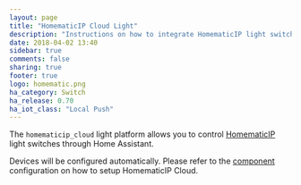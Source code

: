 ```yaml
---
layout: page
title: "HomematicIP Cloud Light"
description: "Instructions on how to integrate HomematicIP light switches within Home Assistant."
date: 2018-04-02 13:40
sidebar: true
comments: false
sharing: true
footer: true
logo: homematic.png
ha_category: Switch
ha_release: 0.70
ha_iot_class: "Local Push"
---
```


The `homematicip_cloud` light platform allows you to control
[HomematicIP](http://www.homematic-ip.com) light switches through Home Assistant.

Devices will be configured automatically. Please refer to the
[component](/components/homematicip_cloud/) configuration on how to setup
HomematicIP Cloud.
